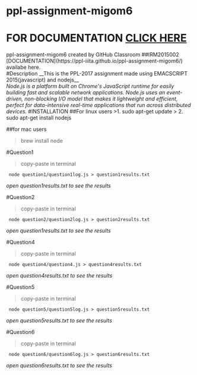 # ppl-assignment-migom6
<h1>FOR DOCUMENTATION  <a href="https://ppl-iiita.github.io/ppl-assignment-migom6/">CLICK HERE</a> </h1> 
ppl-assignment-migom6 created by GitHub Classroom
##IRM2015002
[DOCUMENTATION](https://ppl-iiita.github.io/ppl-assignment-migom6/) availabe here. <br>
#Description
__This is the PPL-2017 assignment
  made using EMACSCRIPT 2015(javascript)
  and nodejs__ <br>
  <em>Node.js is a platform built on Chrome's JavaScript runtime for easily building fast and scalable network applications. Node.js uses an event-driven, non-blocking I/O model that makes it lightweight and efficient, perfect for data-intensive real-time applications that run across distributed devices.
</em>
#INSTALLATION
##For linux users
>1. sudo apt-get update
> 2. sudo apt-get install nodejs

##for mac users
> brew install node

#Question1
> copy-paste in terminal
<pre><code> node question1/question1log.js > question1results.txt
</code></pre>
_open *question1results.txt* to see the results_

#Question2
> copy-paste in terminal
<pre><code> node question2/question2log.js > question2results.txt
</code></pre>
_open *question1results.txt* to see the results_

#Question4
> copy-paste in terminal
<pre><code> node question4/question4.js > question4results.txt
</code></pre>
_open *question4results.txt* to see the results_

#Question5
> copy-paste in terminal
<pre><code> node question5/question5log.js > question5results.txt
</code></pre>
_open *question5results.txt* to see the results_

#Question6
> copy-paste in terminal
<pre><code> node question6/question6log.js > question6results.txt
</code></pre>
_open *question6results.txt* to see the results_
